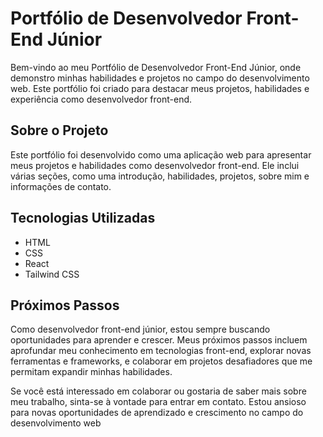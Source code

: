 # Portfólio de Desenvolvedor Front-End Júnior

Bem-vindo ao meu Portfólio de Desenvolvedor Front-End Júnior, onde demonstro minhas habilidades e projetos no campo do desenvolvimento web. Este portfólio foi criado para destacar meus projetos, habilidades e experiência como desenvolvedor front-end.

## Sobre o Projeto

Este portfólio foi desenvolvido como uma aplicação web para apresentar meus projetos e habilidades como desenvolvedor front-end. Ele inclui várias seções, como uma introdução, habilidades, projetos, sobre mim e informações de contato.

## Tecnologias Utilizadas

- HTML
- CSS
- React
- Tailwind CSS

## Próximos Passos

Como desenvolvedor front-end júnior, estou sempre buscando oportunidades para aprender e crescer. Meus próximos passos incluem aprofundar meu conhecimento em tecnologias front-end, explorar novas ferramentas e frameworks, e colaborar em projetos desafiadores que me permitam expandir minhas habilidades.

Se você está interessado em colaborar ou gostaria de saber mais sobre meu trabalho, sinta-se à vontade para entrar em contato. Estou ansioso para novas oportunidades de aprendizado e crescimento no campo do desenvolvimento web
